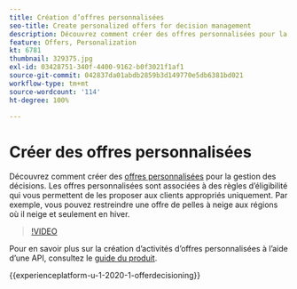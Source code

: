 ```yaml
---
title: Création d’offres personnalisées
seo-title: Create personalized offers for decision management
description: Découvrez comment créer des offres personnalisées pour la gestion des décisions. Les offres personnalisées sont associées à des règles d’éligibilité qui vous permettent de les proposer aux clients appropriés uniquement.
feature: Offers, Personalization
kt: 6781
thumbnail: 329375.jpg
exl-id: 03428751-340f-4400-9162-b0f3021f1af1
source-git-commit: 042837da01abdb2859b3d149770e5db6381bd021
workflow-type: tm+mt
source-wordcount: '114'
ht-degree: 100%

---
```


# Créer des offres personnalisées

Découvrez comment créer des [offres personnalisées](https://experienceleague.adobe.com/docs/journey-optimizer/using/offer-decisioniong/managing-offers-in-the-offer-library/creating-personalized-offers.html?lang=fr) pour la gestion des décisions. Les offres personnalisées sont associées à des règles d’éligibilité qui vous permettent de les proposer aux clients appropriés uniquement. Par exemple, vous pouvez restreindre une offre de pelles à neige aux régions où il neige et seulement en hiver.

>[!VIDEO](https://video.tv.adobe.com/v/329375?quality=12&learn=on)

Pour en savoir plus sur la création d’activités d’offres personnalisées à lʼaide dʼune API, consultez le [guide du produit](https://experienceleague.adobe.com/docs/journey-optimizer/using/offer-decisioniong/api-reference/offers-api/personalized-offers/create.html?lang=fr).

{{experienceplatform-u-1-2020-1-offerdecisioning}}
